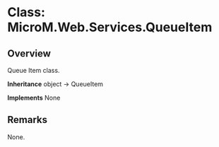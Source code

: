 # Class: MicroM.Web.Services.QueueItem
## Overview
Queue Item class.

**Inheritance**
object -> QueueItem

**Implements**
None

## Remarks
None.

